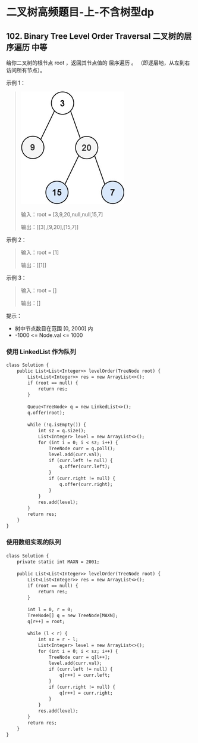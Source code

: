 # 二叉树高频题目-上-不含树型dp

## 102. Binary Tree Level Order Traversal 二叉树的层序遍历 中等

给你二叉树的根节点 root ，返回其节点值的 层序遍历 。 （即逐层地，从左到右访问所有节点）。
 
示例 1：

> ![](../../pictures/102_1.jpg "")
>
> 输入：root = [3,9,20,null,null,15,7]
>
> 输出：[[3],[9,20],[15,7]]

示例 2：

> 输入：root = [1]
>
> 输出：[[1]]

示例 3：

> 输入：root = []
>
> 输出：[]
 
提示：

- 树中节点数目在范围 [0, 2000] 内
- -1000 <= Node.val <= 1000

### 使用 LinkedList 作为队列

```
class Solution {
    public List<List<Integer>> levelOrder(TreeNode root) {
        List<List<Integer>> res = new ArrayList<>();
        if (root == null) {
            return res;
        }
        
        Queue<TreeNode> q = new LinkedList<>();
        q.offer(root);

        while (!q.isEmpty()) {
            int sz = q.size();
            List<Integer> level = new ArrayList<>();
            for (int i = 0; i < sz; i++) {
                TreeNode curr = q.poll();
                level.add(curr.val);
                if (curr.left != null) {
                    q.offer(curr.left);
                } 
                if (curr.right != null) {
                    q.offer(curr.right);
                }
            }
            res.add(level);
        }
        return res;
    }
}
```

### 使用数组实现的队列

```
class Solution {
    private static int MAXN = 2001;

    public List<List<Integer>> levelOrder(TreeNode root) {
        List<List<Integer>> res = new ArrayList<>();
        if (root == null) {
            return res;
        }

        int l = 0, r = 0;
        TreeNode[] q = new TreeNode[MAXN];
        q[r++] = root;

        while (l < r) {
            int sz = r - l;
            List<Integer> level = new ArrayList<>();
            for (int i = 0; i < sz; i++) {
                TreeNode curr = q[l++];
                level.add(curr.val);
                if (curr.left != null) {
                    q[r++] = curr.left;
                } 
                if (curr.right != null) {
                    q[r++] = curr.right;
                }
            }
            res.add(level);
        }
        return res;
    }
}
```